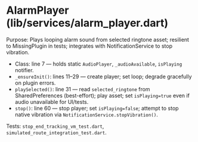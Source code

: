 # AlarmPlayer (lib/services/alarm_player.dart)

Purpose: Plays looping alarm sound from selected ringtone asset; resilient to MissingPlugin in tests; integrates with NotificationService to stop vibration.

- Class: line 7 — holds static `AudioPlayer`, `_audioAvailable`, `isPlaying` notifier.
- `_ensureInit()`: lines 11–29 — create player; set loop; degrade gracefully on plugin errors.
- `playSelected()`: line 31 — read `selected_ringtone` from SharedPreferences (best-effort); play asset; set `isPlaying=true` even if audio unavailable for UI/tests.
- `stop()`: line 60 — stop player; set `isPlaying=false`; attempt to stop native vibration via `NotificationService.stopVibration()`.

Tests: `stop_end_tracking_vm_test.dart`, `simulated_route_integration_test.dart`.
